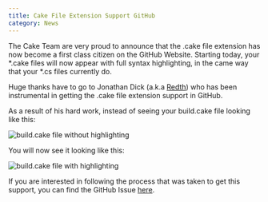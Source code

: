 ```yaml
---
title: Cake File Extension Support GitHub
category: News
---
```


The Cake Team are very proud to announce that the .cake file extension has now become a first class citizen on the GitHub Website.  Starting today, your \*.cake files will now appear with full syntax highlighting, in the came way that your \*.cs files currently do.

Huge thanks have to go to Jonathan Dick (a.k.a [Redth](https://github.com/Redth)) who has been instrumental in getting the .cake file extension support in GitHub.

<!--excerpt-->

As a result of his hard work, instead of seeing your build.cake file looking like this:

![build.cake file without highlighting](https://raw.githubusercontent.com/cake-build/website/master/src/Cake.Web/App_Data/images/CakeFileInGitHubWithoutHighlighting.png)

You will now see it looking like this:

![build.cake file with highlighting](https://raw.githubusercontent.com/cake-build/website/master/src/Cake.Web/App_Data/images/CakeFileInGitHubWithHighlighting.png)

If you are interested in following the process that was taken to get this support, you can find the GitHub Issue [here](https://github.com/github/linguist/pull/2707). 

